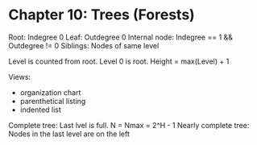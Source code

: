 # Chapter 10: Trees (Forests)

Root: Indegree 0
Leaf: Outdegree 0
Internal node: Indegree == 1 && Outdegree != 0
Siblings: Nodes of same level

Level is counted from root. Level 0 is root.
Height = max(Level) + 1


Views:
- organization chart
- parenthetical listing
- indented list

Complete tree: Last lvel is full. N = Nmax = 2^H - 1
Nearly complete tree: Nodes in the last level are on the left